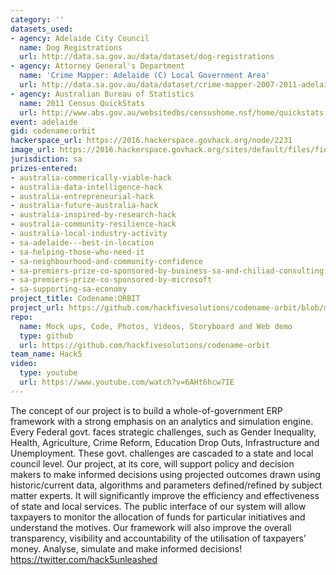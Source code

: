 ```yaml
---
category: ''
datasets_used:
- agency: Adelaide City Council
  name: Dog Registrations
  url: http://data.sa.gov.au/data/dataset/dog-registrations
- agency: Attorney General's Department
  name: 'Crime Mapper: Adelaide (C) Local Government Area'
  url: http://data.sa.gov.au/data/dataset/crime-mapper-2007-2011-adelaide-c-local-government-area
- agency: Australian Bureau of Statistics
  name: 2011 Census QuickStats
  url: http://www.abs.gov.au/websitedbs/censushome.nsf/home/quickstats
event: adelaide
gid: codename:orbit
hackerspace_url: https://2016.hackerspace.govhack.org/node/2231
image_url: https://2016.hackerspace.govhack.org/sites/default/files/field/image/ad45123a-6ef4-49b5-9ce9-3dc41989cc32.jpg
jurisdiction: sa
prizes-entered:
- australia-commerically-viable-hack
- australia-data-intelligence-hack
- australia-entrepreneurial-hack
- australia-future-australia-hack
- australia-inspired-by-research-hack
- australia-community-resilience-hack
- australia-local-industry-activity
- sa-adelaide---best-in-location
- sa-helping-those-who-need-it
- sa-neighbourhood-and-community-confidence
- sa-premiers-prize-co-sponsored-by-business-sa-and-chiliad-consulting
- sa-premiers-prize-co-sponsored-by-microsoft
- sa-supporting-sa-economy
project_title: Codename:ORBIT
project_url: https://github.com/hackfivesolutions/codename-orbit/blob/master/mockups/orbit.pdf
repo:
  name: Mock ups, Code, Photos, Videos, Storyboard and Web demo
  type: github
  url: https://github.com/hackfivesolutions/codename-orbit
team_name: Hack5
video:
  type: youtube
  url: https://www.youtube.com/watch?v=6AHt6hcw7IE
---
```


The concept of our project is to build a whole-of-government ERP framework with a strong emphasis on an analytics and simulation engine. Every Federal govt. faces strategic challenges, such as Gender Inequality, Health, Agriculture, Crime Reform, Education Drop Outs, Infrastructure and Unemployment. These govt. challenges are cascaded to a state and local council level.
Our project, at its core, will support policy and decision makers to make informed decisions using projected outcomes drawn using historic/current data, algorithms and parameters defined/refined by subject matter experts. It will significantly improve the efficiency and effectiveness of state and local services.
The public interface of our system will allow taxpayers to monitor the allocation of funds for particular initiatives and understand the motives. Our framework will also improve the overall transparency, visibility and accountability of the utilisation of taxpayers’ money.
Analyse, simulate and make informed decisions!
https://twitter.com/hack5unleashed